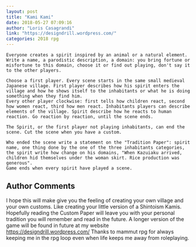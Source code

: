 ```yaml
---
layout: post
title: "Kami Kami"
date: 2018-05-27 07:09:16
author: "Loris Casagrandi"
link: "https://designdrill.wordpress.com/"
categories: 2018 rpg
---
```

```
Everyone creates a spirit inspired by an animal or a natural element. Write a name, a parodistic description, a domain: you bring fortune or misfortune to this domain, choose it or find out playing, don't say it to the other players.

Choose a first player. Every scene starts in the same small medieval Japanese village. First player describes how his spirit enters the village and how he shows itself to the inhabitants or what he is doing something when they find him.
Every other player clockwise: first tells how children react, second how women react, third how men react. Inhabitants players can describe elements of the village. Spirit describe how he reacts to human reaction. Go reaction by reaction, until the scene ends.

The Spirit, or the first player not playing inhabitants, can end the scene. Cut the scene when you have a custom.

Who ended the scene write a statement on the "Tradition Paper": spirit name, one thing done by the one of the three inhabitants categories, the spirit write how change on his domains, "When Kazuiaku arrived, children hid themselves under the woman skirt. Rice production was generous". 
Game ends when every spirit have played a scene.
```
## Author Comments 

I hope this will make give you the feeling of creating your own village and your own customs. Like creating your little version of a Shintoism Kamis. Hopefully reading the Custom Paper will leave you with your personal tradition you will remember and read in the future. A longer version of the game will be found in future at my website https://designdrill.wordpress.com/
Thanks to mammut rpg for always keeping me in the rpg loop even when life keeps me away from roleplaying. 
